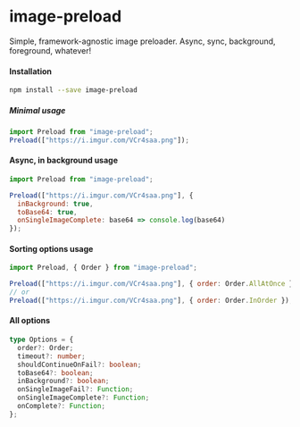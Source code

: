# image-preload

Simple, framework-agnostic image preloader. Async, sync, background, foreground, whatever!

#### Installation

```bash
npm install --save image-preload
```

##### Minimal usage

```javascript
import Preload from "image-preload";
Preload(["https://i.imgur.com/VCr4saa.png"]);
```

#### Async, in background usage

```javascript
import Preload from "image-preload";

Preload(["https://i.imgur.com/VCr4saa.png"], {
  inBackground: true,
  toBase64: true,
  onSingleImageComplete: base64 => console.log(base64)
});
```

#### Sorting options usage

```javascript
import Preload, { Order } from "image-preload";

Preload(["https://i.imgur.com/VCr4saa.png"], { order: Order.AllAtOnce });
// or
Preload(["https://i.imgur.com/VCr4saa.png"], { order: Order.InOrder });
```

#### All options

```typescript
type Options = {
  order?: Order;
  timeout?: number;
  shouldContinueOnFail?: boolean;
  toBase64?: boolean;
  inBackground?: boolean;
  onSingleImageFail?: Function;
  onSingleImageComplete?: Function;
  onComplete?: Function;
};
```

